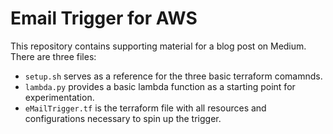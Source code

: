 # Email Trigger for AWS

This repository contains supporting material for a blog post on Medium. There are three files:

- `setup.sh` serves as a reference for the three basic terraform comamnds.
- `lambda.py` provides a basic lambda function as a starting point for experimentation.
- `eMailTrigger.tf` is the terraform file with all resources and configurations necessary to spin up the trigger.